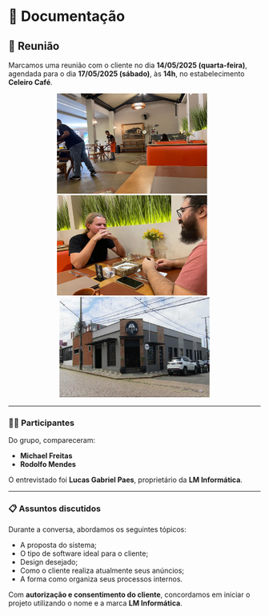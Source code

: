 # 📄 Documentação

## 📅 Reunião

Marcamos uma reunião com o cliente no dia **14/05/2025 (quarta-feira)**, agendada para o dia **17/05/2025 (sábado)**, às **14h**, no estabelecimento **Celeiro Café**.

<p align="center">
  <img src="../img/reuniao1.jpg" height="200" width="300" alt="Foto do estabelecimento" style="margin-right: 10px;"/>
  <img src="../img/reuniao4.jpg" height="200" width="300" alt="Foto do estabelecimento" style="margin-right: 10px;"/>
  <img src="../img/reuniao3.jpg" height="200" width="300" alt="Foto do estabelecimento"/>
</p>

---

### 🧑‍💼 Participantes

Do grupo, compareceram:
- **Michael Freitas**
- **Rodolfo Mendes**

O entrevistado foi **Lucas Gabriel Paes**, proprietário da **LM Informática**.

---

### 📋 Assuntos discutidos

Durante a conversa, abordamos os seguintes tópicos:
- A proposta do sistema;
- O tipo de software ideal para o cliente;
- Design desejado;
- Como o cliente realiza atualmente seus anúncios;
- A forma como organiza seus processos internos.

Com **autorização e consentimento do cliente**, concordamos em iniciar o projeto utilizando o nome e a marca **LM Informática**.

